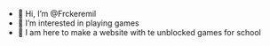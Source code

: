 - 👋 Hi, I’m @Frckeremil
- 👀 I’m interested in playing games
- 💞️ I am here to make a website with te unblocked games for school

<!---
Frckeremil/Frckeremil is a ✨ special ✨ repository because its `README.md` (this file) appears on your GitHub profile.
You can click the Preview link to take a look at your changes.
--->
